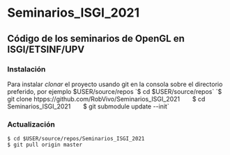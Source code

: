 # Seminarios_ISGI_2021
## Código de los seminarios de OpenGL en ISGI/ETSINF/UPV
### Instalación
Para instalar *clonar* el proyecto usando git en la consola sobre el directorio preferido, por ejemplo $USER/source/repos   
`$ cd $USER/source/repos`   
`$ git clone htpps://github.com/RobVivo/Seminarios_ISGI_2021`   
`$ cd Seminarios_ISGI_2021`   
`$ git submodule update --init`   
### Actualización
`$ cd $USER/source/repos/Seminarios_ISGI_2021`    
`$ git pull origin master`   
